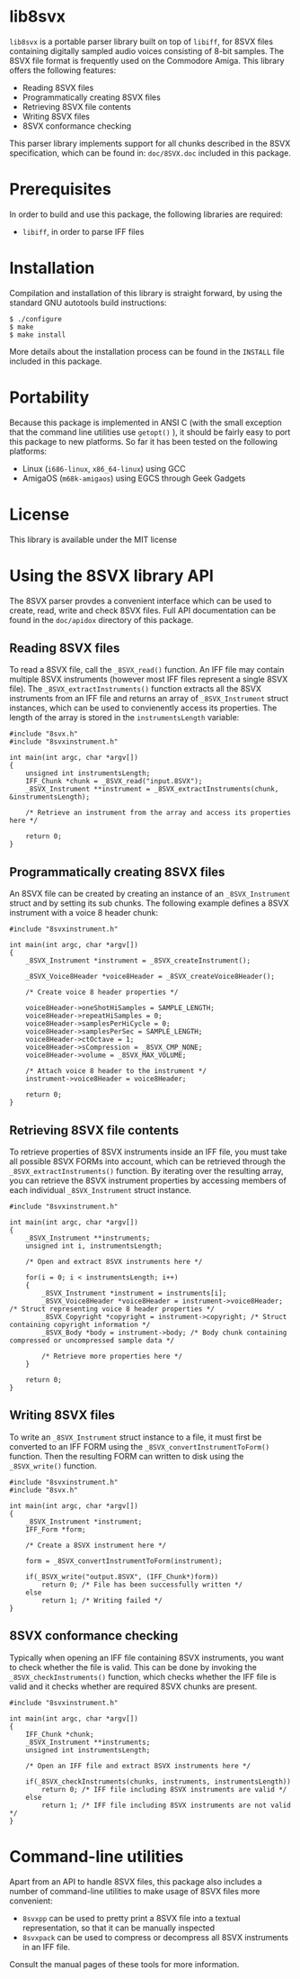 lib8svx
=======
`lib8svx` is a portable parser library built on top of `libiff`, for 8SVX
files containing digitally sampled audio voices consisting of 8-bit samples.
The 8SVX file format is frequently used on the Commodore Amiga. This library
offers the following features:

* Reading 8SVX files
* Programmatically creating 8SVX files
* Retrieving 8SVX file contents
* Writing 8SVX files
* 8SVX conformance checking

This parser library implements support for all chunks described in the 8SVX
specification, which can be found in: `doc/8SVX.doc` included in this package.

Prerequisites
=============
In order to build and use this package, the following libraries are required:

* `libiff`, in order to parse IFF files

Installation
============
Compilation and installation of this library is straight forward, by using the
standard GNU autotools build instructions:

    $ ./configure
    $ make
    $ make install

More details about the installation process can be found in the `INSTALL` file
included in this package.

Portability
===========
Because this package is implemented in ANSI C (with the small exception that the
command line utilities use `getopt()` ), it should be fairly easy to port this
package to new platforms. So far it has been tested on the following platforms:

* Linux (`i686-linux`, `x86_64-linux`) using GCC
* AmigaOS (`m68k-amigaos`) using EGCS through Geek Gadgets

License
=======
This library is available under the MIT license

Using the 8SVX library API
==========================
The 8SVX parser provdes a convenient interface which can be used to create,
read, write and check 8SVX files. Full API documentation can be found in the
`doc/apidox` directory of this package.

Reading 8SVX files
------------------
To read a 8SVX file, call the `_8SVX_read()` function. An IFF file may contain
multiple 8SVX instruments (however most IFF files represent a single 8SVX file).
The `_8SVX_extractInstruments()` function extracts all the 8SVX instruments from
an IFF file and returns an array of `_8SVX_Instrument` struct instances, which can
be used to convienently access its properties. The length of the array is stored
in the `instrumentsLength` variable:

    #include "8svx.h"
    #include "8svxinstrument.h"
    
    int main(int argc, char *argv[])
    {
        unsigned int instrumentsLength;
        IFF_Chunk *chunk = _8SVX_read("input.8SVX");
        _8SVX_Instrument **instrument = _8SVX_extractInstruments(chunk, &instrumentsLength);
        
        /* Retrieve an instrument from the array and access its properties here */
        
        return 0;
    }

Programmatically creating 8SVX files
------------------------------------
An 8SVX file can be created by creating an instance of an `_8SVX_Instrument`
struct and by setting its sub chunks. The following example defines a 8SVX
instrument with a voice 8 header chunk:

    #include "8svxinstrument.h"
    
    int main(int argc, char *argv[])
    {
        _8SVX_Instrument *instrument = _8SVX_createInstrument();
        
        _8SVX_Voice8Header *voice8Header = _8SVX_createVoice8Header();
        
        /* Create voice 8 header properties */
        
        voice8Header->oneShotHiSamples = SAMPLE_LENGTH;
        voice8Header->repeatHiSamples = 0;
        voice8Header->samplesPerHiCycle = 0;
        voice8Header->samplesPerSec = SAMPLE_LENGTH;
        voice8Header->ctOctave = 1;
        voice8Header->sCompression = _8SVX_CMP_NONE;
        voice8Header->volume = _8SVX_MAX_VOLUME;
        
        /* Attach voice 8 header to the instrument */
        instrument->voice8Header = voice8Header;
        
        return 0;
    }

Retrieving 8SVX file contents
-----------------------------
To retrieve properties of 8SVX instruments inside an IFF file, you must take all
possible 8SVX FORMs into account, which can be retrieved through the
`_8SVX_extractInstruments()` function. By iterating over the resulting array,
you can retrieve the 8SVX instrument properties by accessing members of each
individual `_8SVX_Instrument` struct instance.

    #include "8svxinstrument.h"
    
    int main(int argc, char *argv[])
    {
        _8SVX_Instrument **instruments;
        unsigned int i, instrumentsLength;
        
        /* Open and extract 8SVX instruments here */
        
        for(i = 0; i < instrumentsLength; i++)
        {
            _8SVX_Instrument *instrument = instruments[i];
            _8SVX_Voice8Header *voice8Header = instrument->voice8Header; /* Struct representing voice 8 header properties */
            _8SVX_Copyright *copyright = instrument->copyright; /* Struct containing copyright information */
            _8SVX_Body *body = instrument->body; /* Body chunk containing compressed or uncompressed sample data */
            
            /* Retrieve more properties here */
        }
        
        return 0;
    }

Writing 8SVX files
------------------
To write an `_8SVX_Instrument` struct instance to a file, it must first be
converted to an IFF FORM using the `_8SVX_convertInstrumentToForm()` function.
Then the resulting FORM can written to disk using the `_8SVX_write()` function.

    #include "8svxinstrument.h"
    #include "8svx.h"
    
    int main(int argc, char *argv[])
    {
        _8SVX_Instrument *instrument;
        IFF_Form *form;
        
        /* Create a 8SVX instrument here */
        
        form = _8SVX_convertInstrumentToForm(instrument);
        
        if(_8SVX_write("output.8SVX", (IFF_Chunk*)form))
            return 0; /* File has been successfully written */
        else
            return 1; /* Writing failed */
    }

8SVX conformance checking
-------------------------
Typically when opening an IFF file containing 8SVX instruments, you want to check
whether the file is valid. This can be done by invoking the
`_8SVX_checkInstruments()` function, which checks whether the IFF file is valid
and it checks whether are required 8SVX chunks are present.

    #include "8svxinstrument.h"
    
    int main(int argc, char *argv[])
    {
        IFF_Chunk *chunk;
        _8SVX_Instrument **instruments;
        unsigned int instrumentsLength;

        /* Open an IFF file and extract 8SVX instruments here */

        if(_8SVX_checkInstruments(chunks, instruments, instrumentsLength))
            return 0; /* IFF file including 8SVX instruments are valid */
        else
            return 1; /* IFF file including 8SVX instruments are not valid */
    }


Command-line utilities
======================
Apart from an API to handle 8SVX files, this package also includes a number of
command-line utilities to make usage of 8SVX files more convenient:

* `8svxpp` can be used to pretty print a 8SVX file into a textual representation, so that it can be manually inspected
* `8svxpack` can be used to compress or decompress all 8SVX instruments in an IFF file.

Consult the manual pages of these tools for more information.
